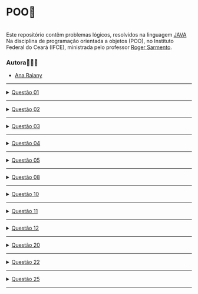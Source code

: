 
<h1>POO👾</h1>

  <br>
  Este repositório contêm problemas lógicos, resolvidos na linguagem <a href="https://tecnoblog.net/responde/o-que-e-java-guia-para-iniciantes/" target="_blank" rel="external">JAVA</a><br> Na disciplina de programação orientada a objetos (POO), no Instituto Federal do Ceará (IFCE), ministrada pelo professor <a href="https://github.com/rogermsarmento" target="_blank" rel="external">Roger Sarmento</a>.

   <h3>Autora👩🏼‍💻</h3>
   <ul>
   <li>
   <a href="https://github.com/ameninadogorro" target="_blank" rel="external">Ana Raiany</a>
   </li>
    </ul>
    
 
   <hr>
    <details><summary> <a href="https://github.com/Ameninadogorro/POO-T1/blob/main/Project/src/principal/questao1.java" target="_blank" rel="external">Questão 01</a></summary>
    <p> Faça um programa que receba quatro números inteiros, calcule e mostre a soma dos números.
   </p>
    </details>
    <hr>
    
   <details><summary> <a href="https://github.com/Ameninadogorro/POO-T1/blob/main/Project/src/principal/questao2.java" target="_blank" rel="external">Questão 02</a></summary>
    <p> Faça um programa que receba três notas, calcule e mostre a média aritmética entre elas.
   </p>
    </details>
    <hr>
    
 <details><summary> <a href="https://github.com/Ameninadogorro/POO-T1/blob/main/Project/src/principal/questao3.java" target="_blank" rel="external">Questão 03</a></summary>
    <p> Faça um programa que receba três notas e seus respectivos pesos, calcule e mostre uma média ponderada dessas notas.
   </p>
    </details>
    <hr>
 
<details><summary> <a href="https://github.com/Ameninadogorro/POO-T1/blob/main/Project/src/principal/questao4.java" target="_blank" rel="external">Questão 04</a> </summary>
    <p> Faça um programa que receba o salário de um funcionario, calcule e mostre o novo salário, sabendo-se que este sofreu um aumento de 25%.
   </p>
    </details>
    <hr>
    
 
  <details><summary> <a href="https://github.com/Ameninadogorro/POO-T1/blob/main/Project/src/principal/questao5.java" target="_blank" rel="external">Questão 05</a>  </summary>
    <p> Faça um programa que receba o salário de um funcionário e o percentual de aumento, calcule e mostre o valor do aumento e do novo salário.
   </p>
    </details>
    <hr>
    
  <details><summary> <a href="https://github.com/Ameninadogorro/POO-T1/blob/main/Project/src/principal/questao8.java" target="_blank" rel="external">Questão 08</a>  </summary>
    <p> Faça um programa que receba o valor de um depósito e o valor da taxa de juros, calcule e mostre o valor do rendimento e o valor total depois do rendimento
   </p>
    </details>
    <hr>
    
  <details><summary> <a href="https://github.com/Ameninadogorro/POO-T1/blob/main/Project/src/principal/questao10.java" target="_blank" rel="external">Questão 10</a>  </summary>
    <p> Faça um programa que leia e mostre a área de um círculo. sabe-se que: área é = 3,14 R².
   </p>
    </details>
    <hr>
    
    
  <details><summary> <a href="https://github.com/Ameninadogorro/POO-T1/blob/main/Project/src/principal/questao11.java" target="_blank" rel="external">Questão 11</a>  </summary>
    <p> Faça um programa que receba um número positivo e maior que 0, calcule e mostre: A) O número digitado ao quadrado; B) O número digitado ao cubo; C) A raiz quadrada do número digitado; D) A raiz cubida do número digitado
   </p>
    </details>
    <hr>
    
  <details><summary> <a href="https://github.com/Ameninadogorro/POO-T1/blob/main/Project/src/principal/questao12.java" target="_blank" rel="external">Questão 12</a>  </summary>
    <p> Faça um programa que receba dois números maiores que zero, calcule e mostre um elevado ao outro.
   </p>
    </details>
    <hr>
    
<details><summary> <a href="https://github.com/Ameninadogorro/POO-T1/blob/main/Project/src/principal/questao20.java" target="_blank" rel="external">Questão 20</a>  </summary>
    <p> Faça um programa que receba a medida do ângulo formado por uma escada apoiada no chão e encostada na parede e a altura da parede onde está a ponta da escada. Calcule e mostre a medida desta escada.
   </p>
    </details>
    <hr>
    
<details><summary> <a href="https://github.com/Ameninadogorro/POO-T1/blob/main/Project/src/principal/questao22.java" target="_blank" rel="external">Questão 22</a>  </summary>
    <p> Sabe-se que o quilowatt de energia custa 1/5 do salário mínimo. Faça um programa que receba o valor do salário mínimo e a quantida de quilowatt consumida em uma residência. Calcule e mostre: A) O valor, em reais, de cada quilowatt; B) O valor, em reais, a ser pago pela residência; C) O valor, em reais, a ser pago com desconto de 15%.
   </p>
    </details>
    <hr>
    
<details><summary> <a href="https://github.com/Ameninadogorro/POO-T1/blob/main/Project/src/principal/questao25.java" target="_blank" rel="external">Questão 25</a>  </summary>
    <p> Faça um programa que receba o custo de um espetáculo teatral e o preço do convite do espetáculo. Esse programa deve calcular e mostrar a quantidade de convites que devem ser vendidos para que pelo menos o custo do espetáculo seja alcançado.
   </p>
    </details>
    <hr>
